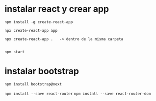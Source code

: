 # instalar react y crear app
`npm install -g create-react-app`
```
npx create-react-app app

npx create-react-app .   -> dentro de la misma carpeta


```
`npm start`

# instalar bootstrap

`npm install bootstrap@next`

`npm install --save react-router`
`npm install --save react-router-dom`